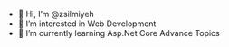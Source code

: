 - 👋 Hi, I’m @zsilmiyeh
- 👀 I’m interested in Web Development
- 🌱 I’m currently learning Asp.Net Core Advance Topics
<!---
zsilmiyeh/zsilmiyeh is a ✨ special ✨ repository because its `README.md` (this file) appears on your GitHub profile.
You can click the Preview link to take a look at your changes.
--->

